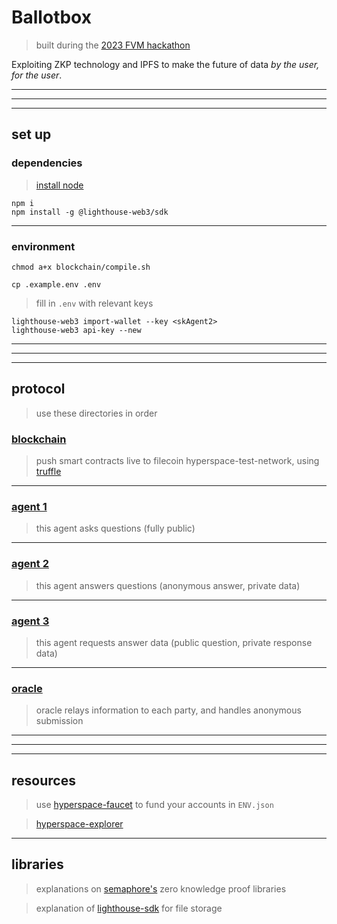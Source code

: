 # Ballotbox

> built during the [2023 FVM hackathon](https://spacewarp.fvm.dev/)

Exploiting ZKP technology and IPFS to make the future of data _by the user, for the user_.

-----
-----
-----

## set up

### dependencies

> [install node](https://nodejs.org/en/download/package-manager/)

```
npm i
npm install -g @lighthouse-web3/sdk
```

-----

### environment

```
chmod a+x blockchain/compile.sh
```

```
cp .example.env .env
```

> fill in `.env` with relevant keys

```
lighthouse-web3 import-wallet --key <skAgent2>
lighthouse-web3 api-key --new 
```

-----
-----
-----

## protocol

> use these directories in order

### [blockchain](./blockchain/)

> push smart contracts live to filecoin hyperspace-test-network, using [truffle](https://trufflesuite.com/)

-----

### [agent 1](./agent1/)

> this agent asks questions (fully public)

-----

### [agent 2](./agent2/)

> this agent answers questions (anonymous answer, private data)

-----

### [agent 3](./agent3/)

> this agent requests answer data (public question, private response data)

-----

### [oracle](./oracle/)

> oracle relays information to each party, and handles anonymous submission

-----
-----
-----

## resources

> use [hyperspace-faucet](https://hyperspace.yoga/#faucet) to fund your accounts in `ENV.json`

> [hyperspace-explorer](https://hyperspace.filfox.info/)

-----

## libraries

> explanations on [semaphore's](https://semaphore.appliedzkp.org/) zero knowledge proof libraries 

> explanation of [lighthouse-sdk](https://docs.lighthouse.storage/lighthouse-1/) for file storage
